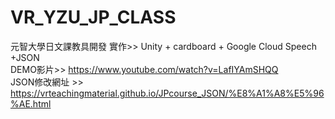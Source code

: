 # VR_YZU_JP_CLASS
元智大學日文課教具開發
實作>> Unity + cardboard + Google Cloud Speech +JSON
<br/>DEMO影片>> https://www.youtube.com/watch?v=LafIYAmSHQQ
<br/>JSON修改網址 >> https://vrteachingmaterial.github.io/JPcourse_JSON/%E8%A1%A8%E5%96%AE.html
